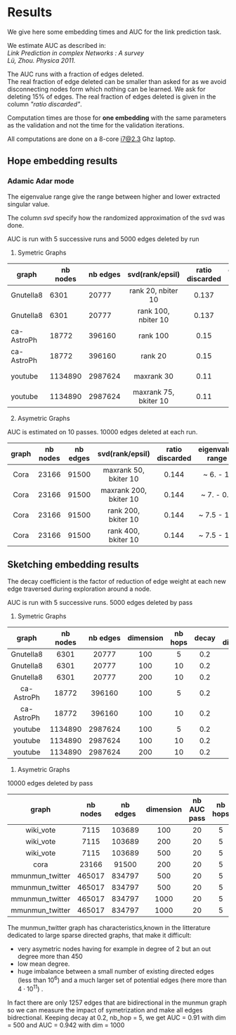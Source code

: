 # Results

We give here some embedding times and AUC for the link prediction task.

We estimate AUC as described in:  
*Link Prediction in complex Networks : A survey             
Lü, Zhou. Physica 2011.*  

The AUC runs with a fraction of edges deleted.  
The real fraction of edge deleted can be smaller than asked for as we avoid disconnecting nodes
form which nothing can be learned. We ask for deleting 15% of edges. The real fraction of edges deleted
is given in the column *"ratio discarded"*.

Computation times are those for **one embedding** with the same parameters as the validation and not the time 
for the validation iterations.

All computations are done on a 8-core i7@2.3 Ghz laptop.

## Hope embedding results

### Adamic Adar mode

The eigenvalue range give the range between higher and lower extracted singular value.

The column *svd* specify how the randomized approximation of the svd was done.

AUC is run with 5 successive runs and 5000 edges deleted by run


1. Symetric Graphs

|  graph     | nb nodes | nb edges   |  svd(rank/epsil)      | ratio discarded | eigenvalue range | AUC (link)|  time(s)  |
|  ------    |  ---     | -------    |    :-------:          |   :-------:     |   :------:       |  ----     | :-----:   |
| Gnutella8  | 6301     | 20777      | rank 20, nbiter 10    |     0.137       |   21.6 - 4.8     |    0.82   |  1.2      |
| Gnutella8  | 6301     | 20777      | rank 100, nbiter 10   |     0.137       |   21.6 - 2.5     |    0.71   |  1.6      |
| ca-AstroPh | 18772    | 396160     | rank 100              |     0.15        |   83.7 - 14.3    |    0.964  |  11       |
| ca-AstroPh | 18772    | 396160     | rank 20               |     0.15        |   83.7 - 33      |    0.93   |  3.5      |
| youtube    | 1134890  | 2987624    | maxrank 30            |     0.11        |   4270 - 218     |    0.60   |   490     |
| youtube    | 1134890  | 2987624    | maxrank 75, bkiter 10 |     0.11        |   4270 - 140     |    0.64   |  1210     |


2. Asymetric Graphs

AUC is estimated on 10 passes. 10000 edges deleted at each run.

|  graph     | nb nodes | nb edges   |  svd(rank/epsil)       | ratio discarded | eigenvalue range | AUC (link)|  time(s)  |
|  :------:  |  :-----: | :-------:  |    :-------:           |   :-------:     |   :------:       |  ----     | :-----:   |
|  Cora      | 23166    |  91500     | maxrank 50, bkiter 10  |     0.144       |  ~ 6. - 1.       |    0.81   |   0.3     |
|  Cora      | 23166    |  91500     | maxrank 200, bkiter 10 |     0.144       |  ~ 7. - 0.8      |    0.837  |   1.7     |
|  Cora      | 23166    |  91500     | rank 200, bkiter 10    |     0.144       |  ~ 7.5 - 1.5     |    0.86   |   5.9     |
|  Cora      | 23166    |  91500     | rank 400, bkiter 10    |     0.144       |  ~ 7.5 - 1.1     |    0.84   |   14.4    |




## Sketching embedding results 

The decay coefficient is the factor of reduction of edge weight at each new edge traversed during exploration around a node. 

AUC is run with 5 successive runs.
5000 edges deleted by pass

1. Symetric Graphs

|  graph        | nb nodes | nb edges   | dimension   |   nb hops    |  decay      |  ratio discarded |  AUC      | time(s)   |
|  :---:        |  :---:   | :-------:  |  :-------:  |   :-------:  |  :-------:  |   :---------:    |  :----:   | :-----:   |
| Gnutella8     |  6301    |   20777    |  100        |    5         |    0.2      |   0.137          |  0.93     |           |
| Gnutella8     |  6301    |   20777    |  100        |    10        |    0.2      |   0.137          |  0.90     |           |
| Gnutella8     |  6301    |   20777    |  200        |    10        |    0.2      |   0.137          |  0.96     |           |
| ca-AstroPh    | 18772    |  396160    |  100        |    5         |    0.2      |   0.148          |  0.968    |           |
| ca-AstroPh    | 18772    |  396160    |  100        |    10        |    0.2      |   0.148          |  0.948    |           |
| youtube       | 1134890  | 2987624    |  100        |    5         |    0.2      |   0.119          |  0.96     |   21      |
| youtube       | 1134890  | 2987624    |  100        |    10        |    0.2      |   0.119          |  0.948    |   36      |
| youtube       | 1134890  | 2987624    |  200        |    10        |    0.2      |   0.119          |  0.974    |   73      |


1. Asymetric Graphs


10000 edges deleted by pass


|  graph             | nb nodes | nb edges   | dimension   |  nb AUC pass | nb hops   |  decay    |  ratio     |  AUC     | time(s)   |
|  :----------:      |  :---:   | :-------:  |  :-------:  |   :-------:  |  :-----:  |   :-----: |  :----:    | :-----:  | :-------: |
| wiki_vote          | 7115     |  103689    |   100       |     20       |    5      |    0.1    |   0.147    |  0.883   |   0.5     |
| wiki_vote          | 7115     |  103689    |   200       |     20       |    5      |    0.1    |   0.147    |  0.896   |   ~1      |
| wiki_vote          | 7115     |  103689    |   500       |     20       |    5      |    0.1    |   0.147    |  0.925   |   ~1.5    |
| cora               | 23166    |  91500     |   200       |     20       |    5      |    0.2    |   0.143    |  0.924   |   ~1.     | 
| mmunmun_twitter    | 465017   |  834797    |   500       |     20       |    5      |    0.1    |   0.085    |  0.78    |   73      |
| mmunmun_twitter    | 465017   |  834797    |   500       |     20       |    5      |    0.2    |   0.085    |  0.787   |   74      |
| mmunmun_twitter    | 465017   |  834797    |   1000      |     20       |    5      |    0.2    |   0.085    |  0.80    |  160      |
| mmunmun_twitter    | 465017   |  834797    |   1000      |     20       |    5      |    0.5    |   0.085    |  0.788   |  160      |


The munmun_twitter graph has characteristics,known in the litterature dedicated to large sparse directed graphs, that make it difficult:
   - very asymetric nodes having for example in degree of 2 but an out degree more than 450
   - low mean degree.
   - huge imbalance between a small number of existing directed edges (less than $10^6$) and a much larger set of potential edges (here more than $4 \cdot 10^{11}$) . 

In fact there are only 1257 edges that are bidirectional in the munmun graph so we can measure the impact of symetrization and make all edges bidrectional.
Keeping decay at 0.2, nb_hop = 5, we get AUC = 0.91 with dim = 500 and AUC = 0.942 with dim = 1000